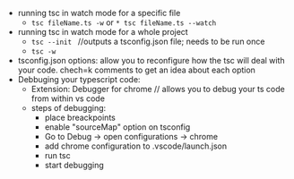 - running tsc in watch mode for a specific file
  - `tsc fileName.ts -w`
    or
    `* tsc fileName.ts --watch `
- running tsc in watch mode for a whole project
  - `tsc --init ` //outputs a tsconfig.json file; needs to be run once
  - `tsc -w`
- tsconfig.json options: allow you to reconfigure how the tsc will deal with your code. chech=k comments to get an idea about each option
- Debbuging your typescript code:
  - Extension: Debugger for chrome // allows you to debug your ts code from within vs code
  - steps of debugging:
    - place breackpoints
    - enable "sourceMap" option on tsconfig
    - Go to Debug -> open configurations -> chrome
    - add chrome configuration to .vscode/launch.json
    - run tsc
    - start debugging
